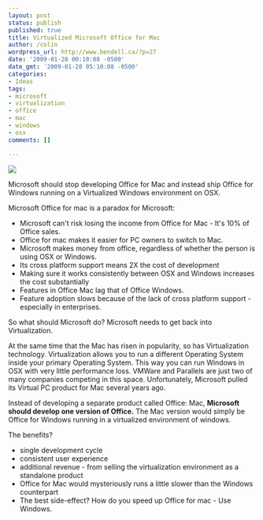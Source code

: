 ```yaml
---
layout: post
status: publish
published: true
title: Virtualized Microsoft Office for Mac
author: /colin
wordpress_url: http://www.bendell.ca/?p=27
date: '2009-01-28 00:10:08 -0500'
date_gmt: '2009-01-28 05:10:08 -0500'
categories:
- Ideas
tags:
- microsoft
- virtualization
- office
- mac
- windows
- osx
comments: []

---
```

![](/uploads/2009/01/virtual-office-for-mac.png)

Microsoft should stop developing Office for Mac and instead ship Office for Windows running on a Virtualized Windows environment on OSX.

Microsoft Office for mac is a paradox for Microsoft:

* Microsoft can't risk losing the income from Office for Mac - It's 10% of Office sales.
* Office for mac makes it easier for PC owners to switch to Mac.
* Microsoft makes money from office, regardless of whether the person is using OSX or Windows.
* Its cross platform support means 2X the cost of development
* Making sure it works consistently between OSX and Windows increases the cost substantially
* Features in Office Mac lag that of Office Windows.
* Feature adoption slows because of the lack of cross platform support - especially in enterprises.

So what should Microsoft do? Microsoft needs to get back into Virtualization.

At the same time that the Mac has risen in popularity, so has Virtualization technology. Virtualization allows you to run a different Operating System inside your primary Operating System. This way you can run Windows in OSX with very little performance loss. VMWare and Parallels are just two of many companies competing in this space. Unfortunately, Microsoft pulled its Virtual PC product for Mac several years ago.

Instead of developing a separate product called Office: Mac, **Microsoft should develop one version of Office.** The Mac version would simply be Office for Windows running in a virtualized environment of windows.

The benefits?

* single development cycle
* consistent user experience
* additional revenue -  from selling the virtualization environment as a standalone product
* Office for Mac would mysteriously runs a little slower than the Windows counterpart
* The best side-effect? How do you speed up Office for mac - Use Windows.